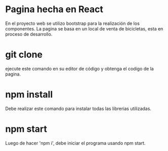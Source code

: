#  Pagina hecha en React

En el proyecto web se utilizo bootstrap para la realización de los componentes. La pagina se basa en un local de venta de bicicletas, esta en proceso de desarrollo.

# git clone 

ejecute este comando en su editor de código y obtenga el codigo de la pagina.

# npm install

Debe realizar este comando para instalar todas las librerias utilizadas.

# npm start

Luego de hacer 'npm i', debe iniciar el programa usando npm start.
